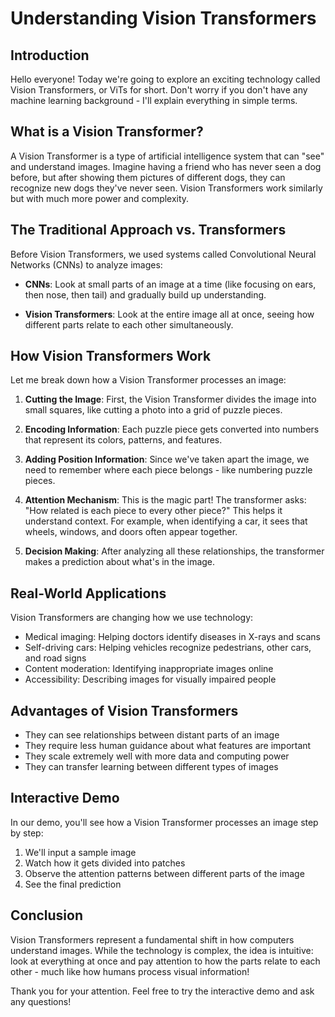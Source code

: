 # Understanding Vision Transformers

## Introduction

Hello everyone! Today we're going to explore an exciting technology called Vision Transformers, or ViTs for short. Don't worry if you don't have any machine learning background - I'll explain everything in simple terms.

## What is a Vision Transformer?

A Vision Transformer is a type of artificial intelligence system that can "see" and understand images. Imagine having a friend who has never seen a dog before, but after showing them pictures of different dogs, they can recognize new dogs they've never seen. Vision Transformers work similarly but with much more power and complexity.

## The Traditional Approach vs. Transformers

Before Vision Transformers, we used systems called Convolutional Neural Networks (CNNs) to analyze images:

- **CNNs**: Look at small parts of an image at a time (like focusing on ears, then nose, then tail) and gradually build up understanding.

- **Vision Transformers**: Look at the entire image all at once, seeing how different parts relate to each other simultaneously.

## How Vision Transformers Work

Let me break down how a Vision Transformer processes an image:

1. **Cutting the Image**: First, the Vision Transformer divides the image into small squares, like cutting a photo into a grid of puzzle pieces.

2. **Encoding Information**: Each puzzle piece gets converted into numbers that represent its colors, patterns, and features.

3. **Adding Position Information**: Since we've taken apart the image, we need to remember where each piece belongs - like numbering puzzle pieces.

4. **Attention Mechanism**: This is the magic part! The transformer asks: "How related is each piece to every other piece?" This helps it understand context. For example, when identifying a car, it sees that wheels, windows, and doors often appear together.

5. **Decision Making**: After analyzing all these relationships, the transformer makes a prediction about what's in the image.

## Real-World Applications

Vision Transformers are changing how we use technology:

- Medical imaging: Helping doctors identify diseases in X-rays and scans
- Self-driving cars: Helping vehicles recognize pedestrians, other cars, and road signs
- Content moderation: Identifying inappropriate images online
- Accessibility: Describing images for visually impaired people

## Advantages of Vision Transformers

- They can see relationships between distant parts of an image
- They require less human guidance about what features are important
- They scale extremely well with more data and computing power
- They can transfer learning between different types of images

## Interactive Demo

In our demo, you'll see how a Vision Transformer processes an image step by step:

1. We'll input a sample image
2. Watch how it gets divided into patches
3. Observe the attention patterns between different parts of the image
4. See the final prediction

## Conclusion

Vision Transformers represent a fundamental shift in how computers understand images. While the technology is complex, the idea is intuitive: look at everything at once and pay attention to how the parts relate to each other - much like how humans process visual information!

Thank you for your attention. Feel free to try the interactive demo and ask any questions!
